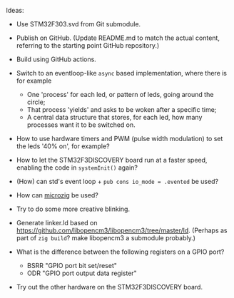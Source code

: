 Ideas:

- Use STM32F303.svd from Git submodule.

- Publish on GitHub.
  (Update README.md to match the actual content,
  referring to the starting point GitHub repository.)

- Build using GitHub actions.

- Switch to an eventloop-like `async` based implementation,
  where there is for example
   * One 'process' for each led, or pattern of leds, going around the circle;
   * That process 'yields' and asks to be woken after a specific time;
   * A central data structure that stores, for each led,
     how many processes want it to be switched on.

- How to use hardware timers and PWM (pulse width modulation)
  to set the leds '40% on', for example?

- How to let the STM32F3DISCOVERY board run at a faster speed,
  enabling the code in `systemInit()` again?

- (How) can std's event loop + `pub cons io_mode = .evented` be used?

- How can [microzig](https://github.com/ZigEmbeddedGroup/microzig) be used?

- Try to do some more creative blinking.

- Generate linker.ld based on https://github.com/libopencm3/libopencm3/tree/master/ld.
  (Perhaps as part of `zig build`? make libopencm3 a submodule probably.)

- What is the difference between the following registers on a GPIO port?
   * BSRR "GPIO port bit set/reset"
   * ODR "GPIO port output data register"

- Try out the other hardware on the STM32F3DISCOVERY board.
